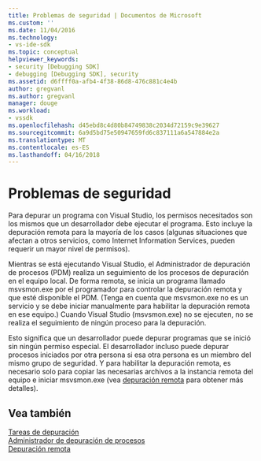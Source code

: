 ```yaml
---
title: Problemas de seguridad | Documentos de Microsoft
ms.custom: ''
ms.date: 11/04/2016
ms.technology:
- vs-ide-sdk
ms.topic: conceptual
helpviewer_keywords:
- security [Debugging SDK]
- debugging [Debugging SDK], security
ms.assetid: d6ffff0a-afb4-4f38-86d8-476c881c4e4b
author: gregvanl
ms.author: gregvanl
manager: douge
ms.workload:
- vssdk
ms.openlocfilehash: d45ebd8c4d80b84749838c2034d72159c9e39627
ms.sourcegitcommit: 6a9d5bd75e50947659fd6c837111a6a547884e2a
ms.translationtype: MT
ms.contentlocale: es-ES
ms.lasthandoff: 04/16/2018
---
```

# <a name="security-issues"></a>Problemas de seguridad
Para depurar un programa con Visual Studio, los permisos necesitados son los mismos que un desarrollador debe ejecutar el programa. Esto incluye la depuración remota para la mayoría de los casos (algunas situaciones que afectan a otros servicios, como Internet Information Services, pueden requerir un mayor nivel de permisos).  
  
 Mientras se está ejecutando Visual Studio, el Administrador de depuración de procesos (PDM) realiza un seguimiento de los procesos de depuración en el equipo local. De forma remota, se inicia un programa llamado msvsmon.exe por el programador para controlar la depuración remota y que esté disponible el PDM. (Tenga en cuenta que msvsmon.exe no es un servicio y se debe iniciar manualmente para habilitar la depuración remota en ese equipo.) Cuando Visual Studio (msvsmon.exe) no se ejecuten, no se realiza el seguimiento de ningún proceso para la depuración.  
  
 Esto significa que un desarrollador puede depurar programas que se inició sin ningún permiso especial. El desarrollador incluso puede depurar procesos iniciados por otra persona si esa otra persona es un miembro del mismo grupo de seguridad. Y para habilitar la depuración remota, es necesario solo para copiar las necesarias archivos a la instancia remota del equipo e iniciar msvsmon.exe (vea [depuración remota](../../debugger/remote-debugging.md) para obtener más detalles).  
  
## <a name="see-also"></a>Vea también  
 [Tareas de depuración](../../extensibility/debugger/debugging-tasks.md)   
 [Administrador de depuración de procesos](../../extensibility/debugger/process-debug-manager.md)   
 [Depuración remota](../../debugger/remote-debugging.md)